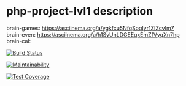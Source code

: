 # php-project-lvl1 description

brain-games: https://asciinema.org/a/ygkfcu5NfqSoqIyr1ZIZcvIm7  
brain-even: https://asciinema.org/a/h1SvUnLDGEEqxEmZfVyqXn7hp  
brain-cal:

[![Build Status](https://travis-ci.org/PttRulez/php-project-lvl1.svg?branch=master)](https://travis-ci.org/PttRulez/php-project-lvl1)

[![Maintainability](https://api.codeclimate.com/v1/badges/7e0e2b45d7c9d22e0b27/maintainability)](https://codeclimate.com/github/PttRulez/php-project-lvl1/maintainability)

[![Test Coverage](https://api.codeclimate.com/v1/badges/7e0e2b45d7c9d22e0b27/test_coverage)](https://codeclimate.com/github/PttRulez/php-project-lvl1/test_coverage)

